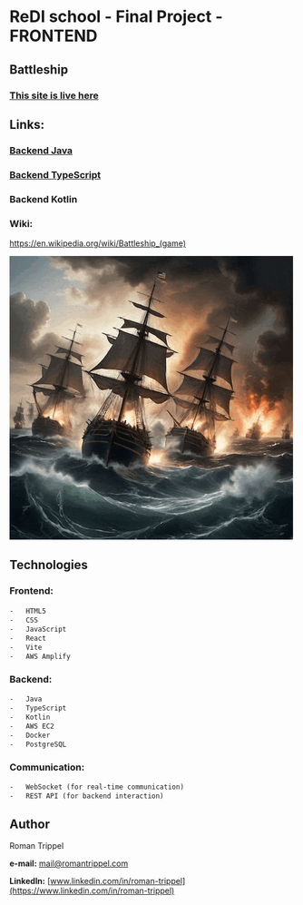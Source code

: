 # ReDI school - Final Project - FRONTEND

## Battleship
### [This site is live here](https://battleship.romantrippel.com/)


## Links:
### [Backend Java](https://github.com/rtrippel/Battleship-Java-back)
### [Backend TypeScript](https://github.com/rtrippel/Battleship-TypeScript-back)
### Backend Kotlin

### Wiki:
https://en.wikipedia.org/wiki/Battleship_(game)

[![ScreenShot](public/assets/images/main-gif.gif)](https://battleship.romantrippel.com/)


## Technologies

### Frontend:
    -   HTML5
    -   CSS
    -   JavaScript
    -   React
    -   Vite
    -   AWS Amplify


### Backend:
    -   Java
    -   TypeScript
    -   Kotlin
    -   AWS EC2
    -   Docker
    -   PostgreSQL

### Communication:
    -   WebSocket (for real-time communication)
    -   REST API (for backend interaction)

## Author

Roman Trippel

**e-mail:** [mail@romantrippel.com](mailto:mail@romantrippel.com)


**LinkedIn:** [www.linkedin.com/in/roman-trippel](https://www.linkedin.com/in/roman-trippel)